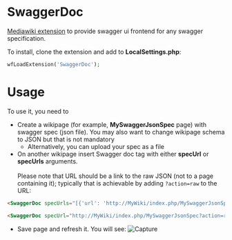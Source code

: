 # SwaggerDoc

[Mediawiki extension](https://www.mediawiki.org/wiki/Extension:SwaggerDoc) to provide swagger ui frontend for any swagger specification.

To install, clone the extension and add to **LocalSettings.php**:

```php
wfLoadExtension('SwaggerDoc');
```

# Usage

To use it, you need to
- Create a wikipage (for example, **MySwaggerJsonSpec** page) with swagger spec (json file). You may also want to change wikipage schema to JSON but that is not mandatory
  - Alternatively, you can upload your spec as a file 
- On another wikipage insert Swagger doc tag with either **specUrl** or **specUrls** arguments. <br/><br/> Please note that URL should be a link to the raw JSON (not to a page containing it); typically that is achievable by adding ```?action=raw``` to the URL:

```html
<SwaggerDoc specUrls="[{'url': 'http://MyWiki/index.php/MySwaggerJsonSpec?action=raw', 'name': 'My swagger spec'}]" />
```

```html
<SwaggerDoc specUrl="http://MyWiki/index.php/MySwaggerJsonSpec?action=raw" />
```

- Save page and refresh it. You will see:
![Capture](https://user-images.githubusercontent.com/4194526/151668487-2ec107d3-befa-4f6c-9efc-c08286d9441d.PNG)
